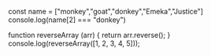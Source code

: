 const name = ["monkey","goat","donkey","Emeka","Justice"]
console.log(name[2] === "donkey")





function reverseArray (arr) {
    return arr.reverse();
}
console.log(reverseArray([1, 2, 3, 4, 5]));
